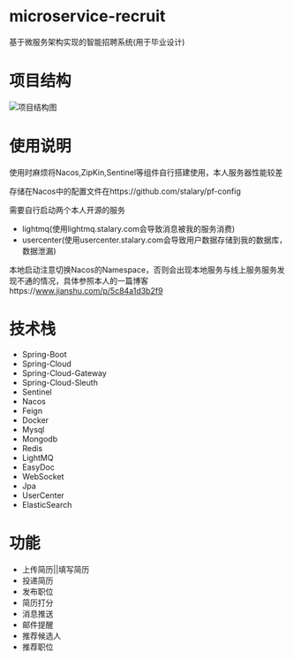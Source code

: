 # microservice-recruit
基于微服务架构实现的智能招聘系统(用于毕业设计)

# 项目结构
![项目结构图](https://upload-images.jianshu.io/upload_images/9252736-5b380d3f10c806e8.png?imageMogr2/auto-orient/strip%7CimageView2/2/w/1240)

# 使用说明
使用时麻烦将Nacos,ZipKin,Sentinel等组件自行搭建使用，本人服务器性能较差

存储在Nacos中的配置文件在https://github.com/stalary/pf-config

需要自行启动两个本人开源的服务

- lightmq(使用lightmq.stalary.com会导致消息被我的服务消费)
- usercenter(使用usercenter.stalary.com会导致用户数据存储到我的数据库，数据泄漏)

本地启动注意切换Nacos的Namespace，否则会出现本地服务与线上服务服务发现不通的情况，具体参照本人的一篇博客https://www.jianshu.com/p/5c84a1d3b2f9

# 技术栈
- Spring-Boot
- Spring-Cloud
- Spring-Cloud-Gateway
- Spring-Cloud-Sleuth
- Sentinel
- Nacos
- Feign
- Docker
- Mysql
- Mongodb
- Redis
- LightMQ
- EasyDoc
- WebSocket
- Jpa
- UserCenter
- ElasticSearch

# 功能
- 上传简历||填写简历
- 投递简历
- 发布职位
- 简历打分
- 消息推送
- 邮件提醒
- 推荐候选人
- 推荐职位
